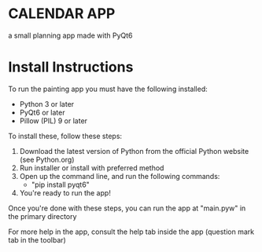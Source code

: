 # CALENDAR APP
a small planning app made with PyQt6
# Install Instructions
  To run the painting app you must have the following installed:
- Python 3 or later
- PyQt6 or later
- Pillow (PIL) 9 or later

To install these, follow these steps:
1. Download the latest version of Python from the official Python website (see Python.org)
2. Run installer or install with preferred method
3. Open up the command line, and run the following commands:
     - "pip install pyqt6"
4. You're ready to run the app!

Once you're done with these steps, you can run the app at "main.pyw" in the primary directory

For more help in the app, consult the help tab inside the app (question mark tab in the toolbar)
